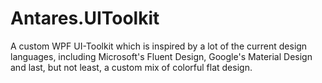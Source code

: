 # Antares.UIToolkit
A custom WPF UI-Toolkit which is inspired by a lot of the current design languages, including Microsoft's Fluent Design, Google's Material Design and last, but not least, a custom mix of colorful flat design. 
